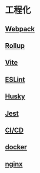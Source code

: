 # 工程化

## [Webpack](./Webpack/webpack.md)

## [Rollup](./Rollup/rollup.md)

## [Vite](./vite/vite.md)

## [ESLint](./ESLint/ESLint.md)

## [Husky](./husky/README.md)

## [Jest](./Jest/README.md)

## [CI/CD](./CI/ci.md)

## [docker](./docker/docker.md)

## [nginx](./nginx/nginx.md)

